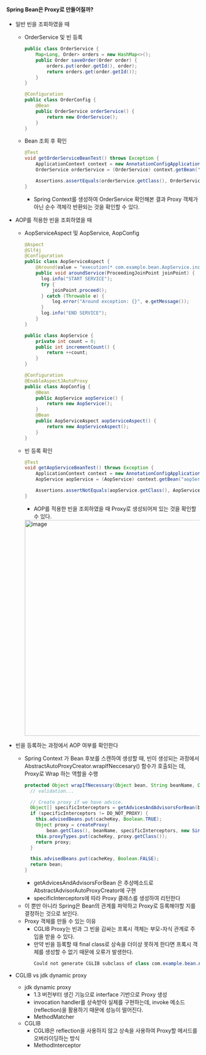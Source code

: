 #### Spring Bean은 Proxy로 만들어질까?

- 일반 빈을 조회하였을 때
  - OrderService 및 빈 등록
    ```java
    public class OrderService {
        Map<Long, Order> orders = new HashMap<>();
        public Order saveOrder(Order order) {
            orders.put(order.getId(), order);
            return orders.get(order.getId());
        }
    }
    ```
    ```java
    @Configuration
    public class OrderConfig {
        @Bean
        public OrderService orderService() {
            return new OrderService();
        }
    }
    ```
  - Bean 조회 후 확인
    ```java
    @Test
    void getOrderServiceBeanTest() throws Exception {
        ApplicationContext context = new AnnotationConfigApplicationContext(OrderConfig.class);
        OrderService orderService = (OrderService) context.getBean("orderService");

        Assertions.assertEquals(orderService.getClass(), OrderService.class);
    }
    ```
    - Spring Context를 생성하여 OrderService 확인해본 결과 Proxy 객체가 아닌 순수 객체각 반환되는 것을 확인할 수 있다.
- AOP를 적용한 빈을 조회하였을 때
  - AopServiceAspect 및 AopService, AopConfig
    ```java
    @Aspect
    @Slf4j
    @Configuration
    public class AopServiceAspect {
        @Around(value = "execution(* com.example.bean.AopService.incrementCount())")
        public void aroundService(ProceedingJoinPoint joinPoint) {
          log.info("START SERVICE");
          try {
              joinPoint.proceed();
          } catch (Throwable e) {
              log.error("Around exception: {}", e.getMessage());
          }
          log.info("END SERVICE");
        }
    }
    ```
    ```java
    public class AopService {
        private int count = 0;
        public int incrementCount() {
            return ++count;
        }
    }
    ```
    ```java
    @Configuration
    @EnableAspectJAutoProxy
    public class AopConfig {
        @Bean
        public AopService aopService() {
            return new AopService();
        }
        @Bean
        public AopServiceAspect aopServiceAspect() {
            return new AopServiceAspect();
        }
    }
    ```
  - 빈 등록 확인
    ```java
    @Test
    void getAopServiceBeanTest() throws Exception {
        ApplicationContext context = new AnnotationConfigApplicationContext(AopConfig.class);
        AopService aopService = (AopService) context.getBean("aopService");

        Assertions.assertNotEquals(aopService.getClass(), AopService.class);
    }
    ```
    - AOP를 적용한 빈을 조회하였을 때 Proxy로 생성되어져 있는 것을 확인할 수 있다.
    <img width="562" alt="image" src="https://github.com/devHTak/devhtak.github.io/assets/42403023/bd88f7b1-bfd2-4a02-8524-b44087894a3c">

- 빈을 등록하는 과정에서 AOP 여부를 확인한다
  - Spring Context 가 Bean 후보를 스캔하여 생성할 때, 빈이 생성되는 과정에서 AbstractAutoProxyCreator.wrapIfNeccesary() 함수가 호출되는 데, Proxy로 Wrap 하는 역할을 수행
    ```java
    protected Object wrapIfNecessary(Object bean, String beanName, Object cacheKey) {
      // validation...

      // Create proxy if we have advice.
      Object[] specificInterceptors = getAdvicesAndAdvisorsForBean(bean.getClass(), beanName, null);
      if (specificInterceptors != DO_NOT_PROXY) {
        this.advisedBeans.put(cacheKey, Boolean.TRUE);
        Object proxy = createProxy(
            bean.getClass(), beanName, specificInterceptors, new SingletonTargetSource(bean));
        this.proxyTypes.put(cacheKey, proxy.getClass());
        return proxy;
      }

      this.advisedBeans.put(cacheKey, Boolean.FALSE);
      return bean;
    }
    ```
    - getAdvicesAndAdvisorsForBean 은 추상메소드로 AbstractAdvisorAutoProxyCreator에 구현
    - specificInterceptors에 따라 Proxy 클래스를 생성하여 리턴한다
  - 이 뿐만 아니라 Spring은 Bean의 관계를 파악하고 Proxy로 등록해야할 지를 결정하는 것으로 보인다.
  - Proxy 객체를 만들 수 있는 이유
    - CGLIB Proxy는 빈과 그 빈을 감싸는 프록시 객체는 부모-자식 관계로 주입을 받을 수 있다.
    - 만약 빈을 등록할 때 final class로 상속을 더이상 못하게 한다면 프록시 객체를 생성할 수 없기 때문에 오류가 발생한다.
      ```java
      Could not generate CGLIB subclass of class com.example.bean.AopServic
      ```
- CGLIB vs jdk dynamic proxy
  - jdk dynamic proxy
    - 1.3 버전부터 생긴 기능으로 interface 기반으로 Proxy 생성
    - invocation handler를 상속받아 실체를 구현하는데, invoke 메소드(reflection)을 활용하기 때문에 성능이 떨어진다.
    - MethodMatcher
  - CGLIB
    - CGLIB은 reflection을 사용하지 않고 상속을 사용하여 Proxy할 메서드를 오버라이딩하는 방식
    - MethodInterceptor
